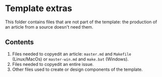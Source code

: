 Template extras
===============

This folder contains files that are not part of the template:
the production of an article from a source doesn't need them.

Contents
--------

1. Files needed to copyedit an article: `master.md` and `Makefile` (Linux/MacOs)
	or `master-win.md` and `make.bat` (Windows).
2. Files needed to copyedit an entire issue.
3. Other files used to create or design components of the template.